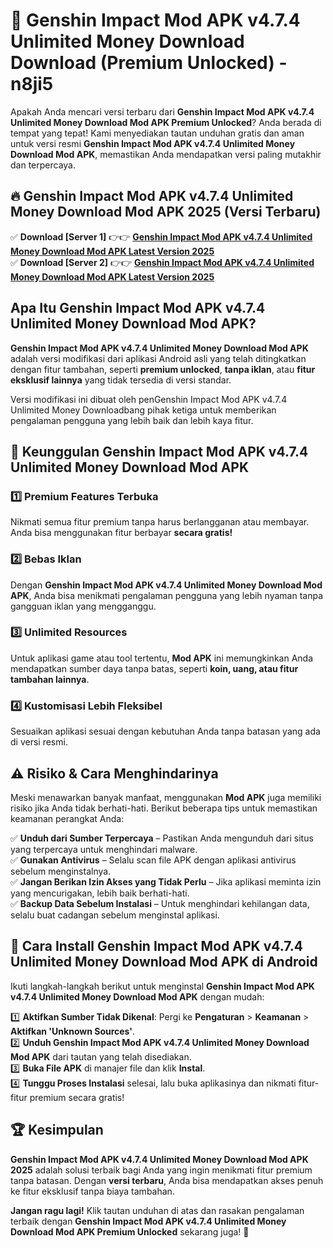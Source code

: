 # 🎯 Genshin Impact Mod APK v4.7.4 Unlimited Money Download  Download (Premium Unlocked) -  n8ji5

Apakah Anda mencari versi terbaru dari **Genshin Impact Mod APK v4.7.4 Unlimited Money Download Mod APK Premium Unlocked**? Anda berada di tempat yang tepat! Kami menyediakan tautan unduhan gratis dan aman untuk versi resmi **Genshin Impact Mod APK v4.7.4 Unlimited Money Download Mod APK**, memastikan Anda mendapatkan versi paling mutakhir dan terpercaya.

## 🔥 Genshin Impact Mod APK v4.7.4 Unlimited Money Download Mod APK 2025 (Versi Terbaru)

✅ **Download [Server 1]** 👉👉 [**Genshin Impact Mod APK v4.7.4 Unlimited Money Download Mod APK Latest Version 2025**](https://momento.my/?title=Genshin_Impact_Mod_APK_v4.7.4_Unlimited_Money_Download)  
✅ **Download [Server 2]** 👉👉 [**Genshin Impact Mod APK v4.7.4 Unlimited Money Download Mod APK Latest Version 2025**](https://momento.my/?title=Genshin_Impact_Mod_APK_v4.7.4_Unlimited_Money_Download)  

## Apa Itu Genshin Impact Mod APK v4.7.4 Unlimited Money Download Mod APK?

**Genshin Impact Mod APK v4.7.4 Unlimited Money Download Mod APK** adalah versi modifikasi dari aplikasi Android asli yang telah ditingkatkan dengan fitur tambahan, seperti **premium unlocked**, **tanpa iklan**, atau **fitur eksklusif lainnya** yang tidak tersedia di versi standar.

Versi modifikasi ini dibuat oleh penGenshin Impact Mod APK v4.7.4 Unlimited Money Downloadbang pihak ketiga untuk memberikan pengalaman pengguna yang lebih baik dan lebih kaya fitur.

## 🎯 Keunggulan Genshin Impact Mod APK v4.7.4 Unlimited Money Download Mod APK

### 1️⃣ Premium Features Terbuka
Nikmati semua fitur premium tanpa harus berlangganan atau membayar. Anda bisa menggunakan fitur berbayar **secara gratis!**

### 2️⃣ Bebas Iklan
Dengan **Genshin Impact Mod APK v4.7.4 Unlimited Money Download Mod APK**, Anda bisa menikmati pengalaman pengguna yang lebih nyaman tanpa gangguan iklan yang mengganggu.

### 3️⃣ Unlimited Resources
Untuk aplikasi game atau tool tertentu, **Mod APK** ini memungkinkan Anda mendapatkan sumber daya tanpa batas, seperti **koin, uang, atau fitur tambahan lainnya**.

### 4️⃣ Kustomisasi Lebih Fleksibel
Sesuaikan aplikasi sesuai dengan kebutuhan Anda tanpa batasan yang ada di versi resmi.

## ⚠️ Risiko & Cara Menghindarinya

Meski menawarkan banyak manfaat, menggunakan **Mod APK** juga memiliki risiko jika Anda tidak berhati-hati. Berikut beberapa tips untuk memastikan keamanan perangkat Anda:

✅ **Unduh dari Sumber Terpercaya** – Pastikan Anda mengunduh dari situs yang terpercaya untuk menghindari malware.  
✅ **Gunakan Antivirus** – Selalu scan file APK dengan aplikasi antivirus sebelum menginstalnya.  
✅ **Jangan Berikan Izin Akses yang Tidak Perlu** – Jika aplikasi meminta izin yang mencurigakan, lebih baik berhati-hati.  
✅ **Backup Data Sebelum Instalasi** – Untuk menghindari kehilangan data, selalu buat cadangan sebelum menginstal aplikasi.

## 📌 Cara Install Genshin Impact Mod APK v4.7.4 Unlimited Money Download Mod APK di Android

Ikuti langkah-langkah berikut untuk menginstal **Genshin Impact Mod APK v4.7.4 Unlimited Money Download Mod APK** dengan mudah:

1️⃣ **Aktifkan Sumber Tidak Dikenal**: Pergi ke **Pengaturan** > **Keamanan** > **Aktifkan 'Unknown Sources'**.  
2️⃣ **Unduh Genshin Impact Mod APK v4.7.4 Unlimited Money Download Mod APK** dari tautan yang telah disediakan.  
3️⃣ **Buka File APK** di manajer file dan klik **Instal**.  
4️⃣ **Tunggu Proses Instalasi** selesai, lalu buka aplikasinya dan nikmati fitur-fitur premium secara gratis!

## 🏆 Kesimpulan

**Genshin Impact Mod APK v4.7.4 Unlimited Money Download Mod APK 2025** adalah solusi terbaik bagi Anda yang ingin menikmati fitur premium tanpa batasan. Dengan **versi terbaru**, Anda bisa mendapatkan akses penuh ke fitur eksklusif tanpa biaya tambahan.

**Jangan ragu lagi!** Klik tautan unduhan di atas dan rasakan pengalaman terbaik dengan **Genshin Impact Mod APK v4.7.4 Unlimited Money Download Mod APK Premium Unlocked** sekarang juga! 🚀
